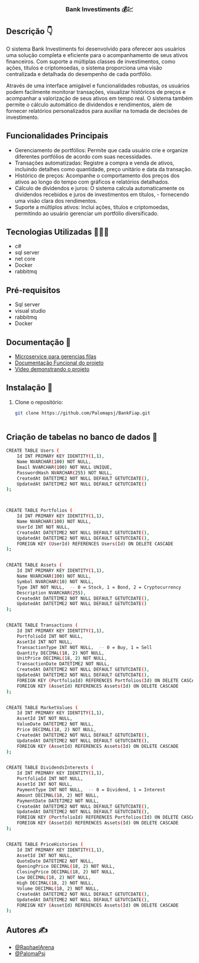 ### <div align="center">Bank Investiments 💰💹 </div>  

## Descrição 👇
O sistema Bank Investiments foi desenvolvido para oferecer aos usuários uma solução completa e eficiente para o acompanhamento de seus ativos financeiros. Com suporte a múltiplas classes de investimentos, como ações, títulos e criptomoedas, o sistema proporciona uma visão centralizada e detalhada do desempenho de cada portfólio.

Através de uma interface amigável e funcionalidades robustas, os usuários podem facilmente monitorar transações, visualizar históricos de preços e acompanhar a valorização de seus ativos em tempo real. O sistema também permite o cálculo automático de dividendos e rendimentos, além de fornecer relatórios personalizados para auxiliar na tomada de decisões de investimento.

## Funcionalidades Principais
- Gerenciamento de portfólios: Permite que cada usuário crie e organize diferentes portfólios de acordo com suas necessidades.
- Transações automatizadas: Registre a compra e venda de ativos, incluindo detalhes como quantidade, preço unitário e data da transação.
- Histórico de preços: Acompanhe o comportamento dos preços dos ativos ao longo do tempo com gráficos e relatórios detalhados.
- Cálculo de dividendos e juros: O sistema calcula automaticamente os dividendos recebidos e juros de investimentos em títulos, - fornecendo uma visão clara dos rendimentos.
- Suporte a múltiplos ativos: Inclui ações, títulos e criptomoedas, permitindo ao usuário gerenciar um portfólio diversificado.


## Tecnologias Utilizadas 👨🏽‍💻
- c#
- sql server
- net core
- Docker
- rabbitmq

## Pré-requisitos
- Sql server
- visual studio 
- rabbitmq
- Docker

## Documentação 📖
- [Microservice para gerencias filas](https://github.com/raphaelarena/ProcessingMicroservice/tree/BankProcessingMicroservice)
- [Documentação Funcional do projeto](https://github.com/Palomapsj/BankFiap/blob/main/Especifica%C3%A7%C3%A3o_funcional_Bank.docx)
- [Vídeo demonstrando o projeto](https://youtu.be/-b77WFcbVKE)

## Instalação 🔁
1. Clone o repositório:
   ```bash
   git clone https://github.com/Palomapsj/BankFiap.git
  

## Criação de tabelas no banco de dados 🎲


```bash
CREATE TABLE Users (
    Id INT PRIMARY KEY IDENTITY(1,1),
    Name NVARCHAR(100) NOT NULL,
    Email NVARCHAR(100) NOT NULL UNIQUE,
    PasswordHash NVARCHAR(255) NOT NULL,
    CreatedAt DATETIME2 NOT NULL DEFAULT GETUTCDATE(),
    UpdatedAt DATETIME2 NOT NULL DEFAULT GETUTCDATE()
);



CREATE TABLE Portfolios (
    Id INT PRIMARY KEY IDENTITY(1,1),
    Name NVARCHAR(100) NOT NULL,
    UserId INT NOT NULL,
    CreatedAt DATETIME2 NOT NULL DEFAULT GETUTCDATE(),
    UpdatedAt DATETIME2 NOT NULL DEFAULT GETUTCDATE(),
    FOREIGN KEY (UserId) REFERENCES Users(Id) ON DELETE CASCADE
);


CREATE TABLE Assets (
    Id INT PRIMARY KEY IDENTITY(1,1),
    Name NVARCHAR(100) NOT NULL,
    Symbol NVARCHAR(10) NOT NULL,
    Type INT NOT NULL,  -- 0 = Stock, 1 = Bond, 2 = Cryptocurrency
    Description NVARCHAR(255),
    CreatedAt DATETIME2 NOT NULL DEFAULT GETUTCDATE(),
    UpdatedAt DATETIME2 NOT NULL DEFAULT GETUTCDATE()
);


CREATE TABLE Transactions (
    Id INT PRIMARY KEY IDENTITY(1,1),
    PortfolioId INT NOT NULL,
    AssetId INT NOT NULL,
    TransactionType INT NOT NULL,  -- 0 = Buy, 1 = Sell
    Quantity DECIMAL(18, 2) NOT NULL,
    UnitPrice DECIMAL(18, 2) NOT NULL,
    TransactionDate DATETIME2 NOT NULL,
    CreatedAt DATETIME2 NOT NULL DEFAULT GETUTCDATE(),
    UpdatedAt DATETIME2 NOT NULL DEFAULT GETUTCDATE(),
    FOREIGN KEY (PortfolioId) REFERENCES Portfolios(Id) ON DELETE CASCADE,
    FOREIGN KEY (AssetId) REFERENCES Assets(Id) ON DELETE CASCADE
);


CREATE TABLE MarketValues (
    Id INT PRIMARY KEY IDENTITY(1,1),
    AssetId INT NOT NULL,
    ValueDate DATETIME2 NOT NULL,
    Price DECIMAL(18, 2) NOT NULL,
    CreatedAt DATETIME2 NOT NULL DEFAULT GETUTCDATE(),
    UpdatedAt DATETIME2 NOT NULL DEFAULT GETUTCDATE(),
    FOREIGN KEY (AssetId) REFERENCES Assets(Id) ON DELETE CASCADE
);


CREATE TABLE DividendsInterests (
    Id INT PRIMARY KEY IDENTITY(1,1),
    PortfolioId INT NOT NULL,
    AssetId INT NOT NULL,
    PaymentType INT NOT NULL,  -- 0 = Dividend, 1 = Interest
    Amount DECIMAL(18, 2) NOT NULL,
    PaymentDate DATETIME2 NOT NULL,
    CreatedAt DATETIME2 NOT NULL DEFAULT GETUTCDATE(),
    UpdatedAt DATETIME2 NOT NULL DEFAULT GETUTCDATE(),
    FOREIGN KEY (PortfolioId) REFERENCES Portfolios(Id) ON DELETE CASCADE,
    FOREIGN KEY (AssetId) REFERENCES Assets(Id) ON DELETE CASCADE
);


CREATE TABLE PriceHistories (
    Id INT PRIMARY KEY IDENTITY(1,1),
    AssetId INT NOT NULL,
    QuoteDate DATETIME2 NOT NULL,
    OpeningPrice DECIMAL(18, 2) NOT NULL,
    ClosingPrice DECIMAL(18, 2) NOT NULL,
    Low DECIMAL(18, 2) NOT NULL,
    High DECIMAL(18, 2) NOT NULL,
    Volume DECIMAL(18, 2) NOT NULL,
    CreatedAt DATETIME2 NOT NULL DEFAULT GETUTCDATE(),
    UpdatedAt DATETIME2 NOT NULL DEFAULT GETUTCDATE(),
    FOREIGN KEY (AssetId) REFERENCES Assets(Id) ON DELETE CASCADE
);


```


## Autores ✍️

- [@RaphaelArena](https://github.com/raphaelarena)
- [@PalomaPsj](https://github.com/palomapsj)


